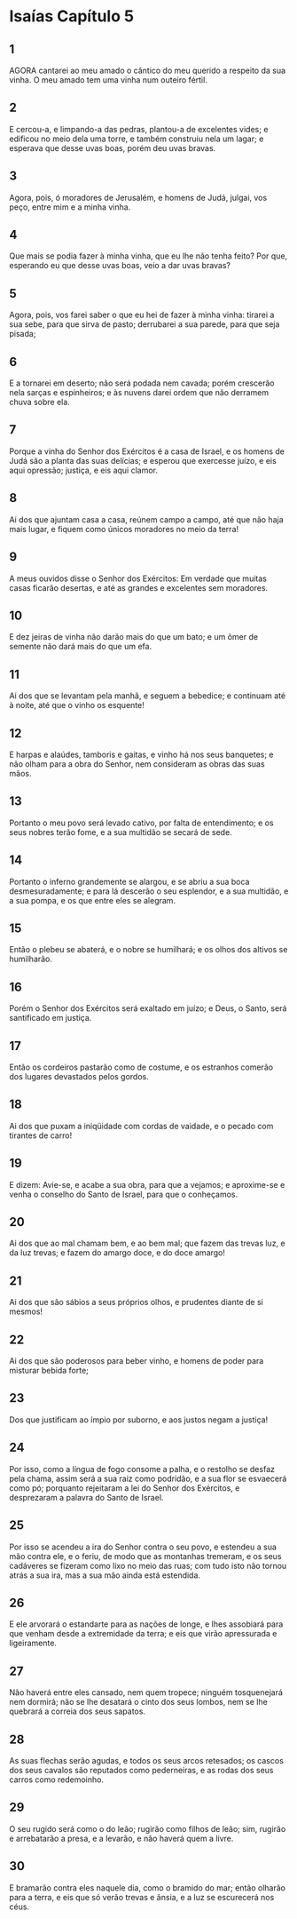 # Isaías Capítulo 5

## 1
AGORA cantarei ao meu amado o cântico do meu querido a respeito da sua vinha. O meu amado tem uma vinha num outeiro fértil.

## 2
E cercou-a, e limpando-a das pedras, plantou-a de excelentes vides; e edificou no meio dela uma torre, e também construiu nela um lagar; e esperava que desse uvas boas, porém deu uvas bravas.

## 3
Agora, pois, ó moradores de Jerusalém, e homens de Judá, julgai, vos peço, entre mim e a minha vinha.

## 4
Que mais se podia fazer à minha vinha, que eu lhe não tenha feito? Por que, esperando eu que desse uvas boas, veio a dar uvas bravas?

## 5
Agora, pois, vos farei saber o que eu hei de fazer à minha vinha: tirarei a sua sebe, para que sirva de pasto; derrubarei a sua parede, para que seja pisada;

## 6
E a tornarei em deserto; não será podada nem cavada; porém crescerão nela sarças e espinheiros; e às nuvens darei ordem que não derramem chuva sobre ela.

## 7
Porque a vinha do Senhor dos Exércitos é a casa de Israel, e os homens de Judá são a planta das suas delícias; e esperou que exercesse juízo, e eis aqui opressão; justiça, e eis aqui clamor.

## 8
Ai dos que ajuntam casa a casa, reúnem campo a campo, até que não haja mais lugar, e fiquem como únicos moradores no meio da terra!

## 9
A meus ouvidos disse o Senhor dos Exércitos: Em verdade que muitas casas ficarão desertas, e até as grandes e excelentes sem moradores.

## 10
E dez jeiras de vinha não darão mais do que um bato; e um ômer de semente não dará mais do que um efa.

## 11
Ai dos que se levantam pela manhã, e seguem a bebedice; e continuam até à noite, até que o vinho os esquente!

## 12
E harpas e alaúdes, tamboris e gaitas, e vinho há nos seus banquetes; e não olham para a obra do Senhor, nem consideram as obras das suas mãos.

## 13
Portanto o meu povo será levado cativo, por falta de entendimento; e os seus nobres terão fome, e a sua multidão se secará de sede.

## 14
Portanto o inferno grandemente se alargou, e se abriu a sua boca desmesuradamente; e para lá descerão o seu esplendor, e a sua multidão, e a sua pompa, e os que entre eles se alegram.

## 15
Então o plebeu se abaterá, e o nobre se humilhará; e os olhos dos altivos se humilharão.

## 16
Porém o Senhor dos Exércitos será exaltado em juízo; e Deus, o Santo, será santificado em justiça.

## 17
Então os cordeiros pastarão como de costume, e os estranhos comerão dos lugares devastados pelos gordos.

## 18
Ai dos que puxam a iniqüidade com cordas de vaidade, e o pecado com tirantes de carro!

## 19
E dizem: Avie-se, e acabe a sua obra, para que a vejamos; e aproxime-se e venha o conselho do Santo de Israel, para que o conheçamos.

## 20
Ai dos que ao mal chamam bem, e ao bem mal; que fazem das trevas luz, e da luz trevas; e fazem do amargo doce, e do doce amargo!

## 21
Ai dos que são sábios a seus próprios olhos, e prudentes diante de si mesmos!

## 22
Ai dos que são poderosos para beber vinho, e homens de poder para misturar bebida forte;

## 23
Dos que justificam ao ímpio por suborno, e aos justos negam a justiça!

## 24
Por isso, como a língua de fogo consome a palha, e o restolho se desfaz pela chama, assim será a sua raiz como podridão, e a sua flor se esvaecerá como pó; porquanto rejeitaram a lei do Senhor dos Exércitos, e desprezaram a palavra do Santo de Israel.

## 25
Por isso se acendeu a ira do Senhor contra o seu povo, e estendeu a sua mão contra ele, e o feriu, de modo que as montanhas tremeram, e os seus cadáveres se fizeram como lixo no meio das ruas; com tudo isto não tornou atrás a sua ira, mas a sua mão ainda está estendida.

## 26
E ele arvorará o estandarte para as nações de longe, e lhes assobiará para que venham desde a extremidade da terra; e eis que virão apressurada e ligeiramente.

## 27
Não haverá entre eles cansado, nem quem tropece; ninguém tosquenejará nem dormirá; não se lhe desatará o cinto dos seus lombos, nem se lhe quebrará a correia dos seus sapatos.

## 28
As suas flechas serão agudas, e todos os seus arcos retesados; os cascos dos seus cavalos são reputados como pederneiras, e as rodas dos seus carros como redemoinho.

## 29
O seu rugido será como o do leão; rugirão como filhos de leão; sim, rugirão e arrebatarão a presa, e a levarão, e não haverá quem a livre.

## 30
E bramarão contra eles naquele dia, como o bramido do mar; então olharão para a terra, e eis que só verão trevas e ânsia, e a luz se escurecerá nos céus.

